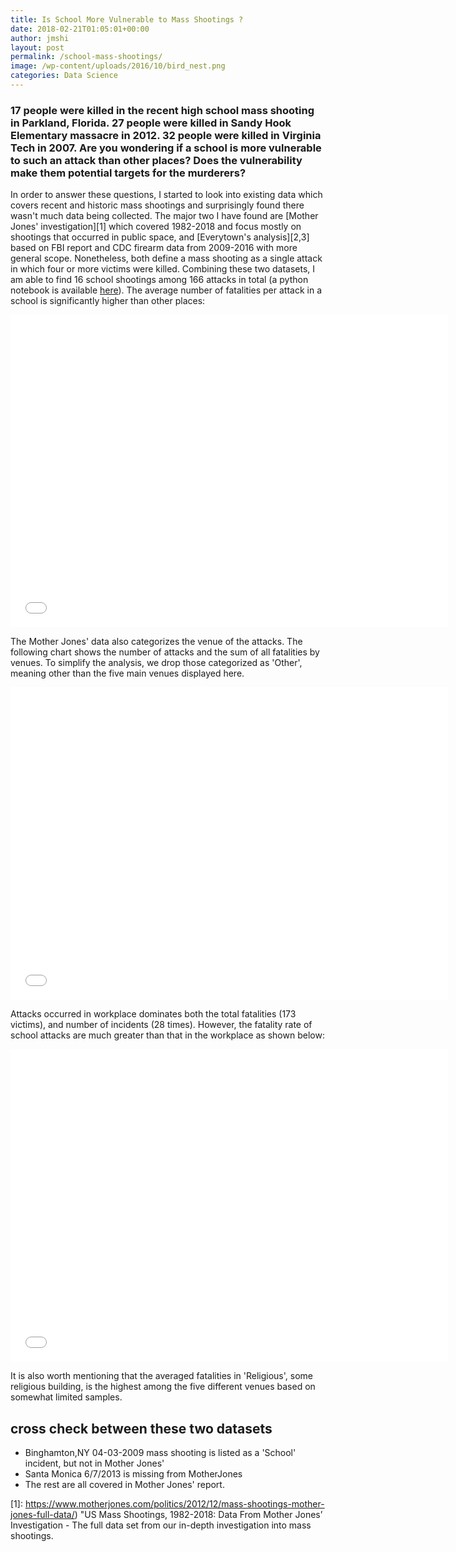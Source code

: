 ```yaml
---
title: Is School More Vulnerable to Mass Shootings ?
date: 2018-02-21T01:05:01+00:00
author: jmshi
layout: post
permalink: /school-mass-shootings/
image: /wp-content/uploads/2016/10/bird_nest.png
categories: Data Science
---
```



### 17 people were killed in the recent high school mass shooting in Parkland, Florida. 27 people were killed in Sandy Hook Elementary massacre in 2012. 32 people were killed in Virginia Tech in 2007. Are you wondering if a school is more vulnerable to such an attack than other places? Does the vulnerability make them potential targets for the murderers?  

In order to answer these questions, I started to look into existing data which covers recent and historic mass shootings and surprisingly found there wasn't much data being collected. The major two I have found are [Mother Jones' investigation][1] which covered 1982-2018 and focus mostly on shootings that occurred in public space, and [Everytown's analysis][2,3] based on FBI report and CDC firearm data from 2009-2016 with more general scope. Nonetheless, both define a mass shooting as a single attack in which four or more victims were killed. Combining these two datasets, I am able to find 16 school shootings among 166 attacks in total (a python notebook is available [here][4]). The average number of fatalities per attack in a school is significantly higher than other places:

<iframe width="700" height="500" frameborder="0" scrolling="no" src="//plot.ly/~jmshi/8.embed"></iframe>


The Mother Jones' data also categorizes the venue of the attacks. The following chart shows the number of attacks and the sum of all fatalities by venues. To simplify the analysis, we drop those categorized as 'Other', meaning other than the five main venues displayed here. 

<iframe width="700" height="500" frameborder="0" scrolling="no" src="//plot.ly/~jmshi/6.embed"></iframe>


Attacks occurred in workplace dominates both the total fatalities (173 victims), and number of incidents (28 times). However, the fatality rate of school attacks are much greater than that in the workplace as shown below:

<iframe width="700" height="500" frameborder="0" scrolling="no" src="//plot.ly/~jmshi/4.embed"> </iframe>

It is also worth mentioning that the averaged fatalities in 'Religious', some religious building, is the highest among the five different venues based on somewhat limited samples. 





## cross check between these two datasets

* Binghamton,NY 04-03-2009 mass shooting is listed as a 'School' incident, but not in Mother Jones'
* Santa Monica 6/7/2013 is missing from MotherJones
* The rest are all covered in Mother Jones' report. 

[1]: https://www.motherjones.com/politics/2012/12/mass-shootings-mother-jones-full-data/) "US Mass Shootings, 1982-2018: Data From Mother Jones’ Investigation - The full data set from our in-depth investigation into mass shootings.

[2]: https://everytownresearch.org/reports/mass-shootings-analysis/  "Everytown's Mass Shooting Analysis"

[3]: https://github.com/nprapps "Data analysis for Everytown's mass shooting database"

[4]: http://nbviewer.jupyter.org/gist/jmshi/76b3443353e42b19f59178187adf09ca "mother_jones.ipynb"

[5]: https://everytownresearch.org/gun-violence-by-the-numbers/  "Everytown's Gun Violence by the Numbers"
